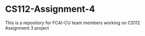 # CS112-Assignment-4
This is a repository for FCAI-CU team members working on CS112 Assignment 3 project
